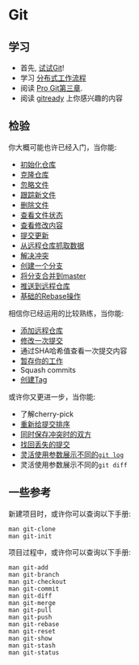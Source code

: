 Git
===

学习
-----------------

* 首先, [试试Git](http://try.github.com)!
* 学习 [分布式工作流程](http://git-scm.com/book/zh/%E5%88%86%E5%B8%83%E5%BC%8F-Git-%E5%88%86%E5%B8%83%E5%BC%8F%E5%B7%A5%E4%BD%9C%E6%B5%81%E7%A8%8B)
* 阅读 [Pro Git第三章](http://git-scm.com/book/zh/Git-%E5%88%86%E6%94%AF).
* 阅读 [gitready](http://gitready.com) 上你感兴趣的内容 

检验
----------

你大概可能也许已经入门，当你能:

* [初始化仓库](http://git-scm.com/book/zh/Git-%E5%9F%BA%E7%A1%80-%E5%8F%96%E5%BE%97%E9%A1%B9%E7%9B%AE%E7%9A%84-Git-%E4%BB%93%E5%BA%93#%E5%9C%A8%E5%B7%A5%E4%BD%9C%E7%9B%AE%E5%BD%95%E4%B8%AD%E5%88%9D%E5%A7%8B%E5%8C%96%E6%96%B0%E4%BB%93%E5%BA%93y)
* [克隆仓库](http://git-scm.com/book/zh/Git-%E5%9F%BA%E7%A1%80-%E5%8F%96%E5%BE%97%E9%A1%B9%E7%9B%AE%E7%9A%84-Git-%E4%BB%93%E5%BA%93#%E4%BB%8E%E7%8E%B0%E6%9C%89%E4%BB%93%E5%BA%93%E5%85%8B%E9%9A%86)
* [忽略文件](http://git-scm.com/book/zh/Git-%E5%9F%BA%E7%A1%80-%E8%AE%B0%E5%BD%95%E6%AF%8F%E6%AC%A1%E6%9B%B4%E6%96%B0%E5%88%B0%E4%BB%93%E5%BA%93#%E5%BF%BD%E7%95%A5%E6%9F%90%E4%BA%9B%E6%96%87%E4%BB%B6)
* [跟踪新文件](http://git-scm.com/book/zh/Git-%E5%9F%BA%E7%A1%80-%E8%AE%B0%E5%BD%95%E6%AF%8F%E6%AC%A1%E6%9B%B4%E6%96%B0%E5%88%B0%E4%BB%93%E5%BA%93#%E8%B7%9F%E8%B8%AA%E6%96%B0%E6%96%87%E4%BB%B6)
* [删除文件](http://git-scm.com/book/zh/Git-%E5%9F%BA%E7%A1%80-%E8%AE%B0%E5%BD%95%E6%AF%8F%E6%AC%A1%E6%9B%B4%E6%96%B0%E5%88%B0%E4%BB%93%E5%BA%93#%E7%A7%BB%E9%99%A4%E6%96%87%E4%BB%B6)
* [查看文件状态](http://git-scm.com/book/zh/Git-%E5%9F%BA%E7%A1%80-%E8%AE%B0%E5%BD%95%E6%AF%8F%E6%AC%A1%E6%9B%B4%E6%96%B0%E5%88%B0%E4%BB%93%E5%BA%93#%E6%A3%80%E6%9F%A5%E5%BD%93%E5%89%8D%E6%96%87%E4%BB%B6%E7%8A%B6%E6%80%81)
* [查看修改内容](http://git-scm.com/book/zh/Git-%E5%9F%BA%E7%A1%80-%E8%AE%B0%E5%BD%95%E6%AF%8F%E6%AC%A1%E6%9B%B4%E6%96%B0%E5%88%B0%E4%BB%93%E5%BA%93#%E6%9F%A5%E7%9C%8B%E5%B7%B2%E6%9A%82%E5%AD%98%E5%92%8C%E6%9C%AA%E6%9A%82%E5%AD%98%E7%9A%84%E6%9B%B4%E6%96%B0)
* [提交更新](http://git-scm.com/book/zh/Git-%E5%9F%BA%E7%A1%80-%E8%AE%B0%E5%BD%95%E6%AF%8F%E6%AC%A1%E6%9B%B4%E6%96%B0%E5%88%B0%E4%BB%93%E5%BA%93#%E6%8F%90%E4%BA%A4%E6%9B%B4%E6%96%B0)
* [从远程仓库抓取数据](http://git-scm.com/book/zh/Git-%E5%9F%BA%E7%A1%80-%E8%BF%9C%E7%A8%8B%E4%BB%93%E5%BA%93%E7%9A%84%E4%BD%BF%E7%94%A8#%E4%BB%8E%E8%BF%9C%E7%A8%8B%E4%BB%93%E5%BA%93%E6%8A%93%E5%8F%96%E6%95%B0%E6%8D%AE)
* [解决冲突](http://git-scm.com/book/zh/Git-%E5%88%86%E6%94%AF-%E5%88%86%E6%94%AF%E7%9A%84%E6%96%B0%E5%BB%BA%E4%B8%8E%E5%90%88%E5%B9%B6#%E9%81%87%E5%88%B0%E5%86%B2%E7%AA%81%E6%97%B6%E7%9A%84%E5%88%86%E6%94%AF%E5%90%88%E5%B9%B6)
* [创建一个分支](http://git-scm.com/book/zh/Git-%E5%88%86%E6%94%AF-%E5%88%86%E6%94%AF%E7%9A%84%E6%96%B0%E5%BB%BA%E4%B8%8E%E5%90%88%E5%B9%B6#%E5%88%86%E6%94%AF%E7%9A%84%E6%96%B0%E5%BB%BA%E4%B8%8E%E5%88%87%E6%8D%A2)
* [将分支合并到master](http://git-scm.com/book/zh/Git-%E5%88%86%E6%94%AF-%E5%88%86%E6%94%AF%E7%9A%84%E6%96%B0%E5%BB%BA%E4%B8%8E%E5%90%88%E5%B9%B6#%E5%88%86%E6%94%AF%E7%9A%84%E5%90%88%E5%B9%B6)
* [推送到远程仓库](http://git-scm.com/book/zh/Git-%E5%9F%BA%E7%A1%80-%E8%BF%9C%E7%A8%8B%E4%BB%93%E5%BA%93%E7%9A%84%E4%BD%BF%E7%94%A8#%E6%8E%A8%E9%80%81%E6%95%B0%E6%8D%AE%E5%88%B0%E8%BF%9C%E7%A8%8B%E4%BB%93%E5%BA%93)
* [基础的Rebase操作](http://git-scm.com/book/zh/Git-%E5%88%86%E6%94%AF-%E5%88%86%E6%94%AF%E7%9A%84%E8%A1%8D%E5%90%88#%E5%9F%BA%E6%9C%AC%E7%9A%84%E8%A1%8D%E5%90%88%E6%93%8D%E4%BD%9C)

相信你已经运用的比较熟练，当你能:

* [添加远程仓库](http://git-scm.com/book/zh/Git-%E5%9F%BA%E7%A1%80-%E8%BF%9C%E7%A8%8B%E4%BB%93%E5%BA%93%E7%9A%84%E4%BD%BF%E7%94%A8#%E6%B7%BB%E5%8A%A0%E8%BF%9C%E7%A8%8B%E4%BB%93%E5%BA%93)
* [修改一次提交](http://git-scm.com/book/zh/Git-%E5%9F%BA%E7%A1%80-%E6%92%A4%E6%B6%88%E6%93%8D%E4%BD%9C#%E4%BF%AE%E6%94%B9%E6%9C%80%E5%90%8E%E4%B8%80%E6%AC%A1%E6%8F%90%E4%BA%A4)
* 通过SHA哈希值查看一次提交内容
* [暂存你的工作](http://git-scm.com/book/zh/Git-%E5%B7%A5%E5%85%B7-%E5%82%A8%E8%97%8F%EF%BC%88Stashing%EF%BC%89#%E5%82%A8%E8%97%8F%E4%BD%A0%E7%9A%84%E5%B7%A5%E4%BD%9C)
* Squash commits
* [创建Tag](http://git-scm.com/book/zh/Git-%E5%9F%BA%E7%A1%80-%E6%89%93%E6%A0%87%E7%AD%BE#%E6%96%B0%E5%BB%BA%E6%A0%87%E7%AD%BE)

或许你又更进一步，当你能:

* 了解cherry-pick
* [重新给提交排序](http://gitready.com/advanced/2009/03/20/reorder-commits-with-rebase.html)
* [同时保存冲突时的双方](http://gitready.com/advanced/2009/02/25/keep-either-file-in-merge-conflicts.html)
* [找回丢失的提交](http://gitready.com/advanced/2009/01/17/restoring-lost-commits.html)
* [灵活使用参数展示不同的`git log`](http://gitready.com/advanced/2009/01/20/bend-logs-to-your-will.html)
* 灵活使用参数展示不同的`git diff`

一些参考
-----------------

新建项目时，或许你可以查询以下手册:

```shell
man git-clone
man git-init
```

项目过程中，或许你可以查询以下手册:

```shell
man git-add
man git-branch
man git-checkout
man git-commit
man git-diff
man git-merge
man git-pull
man git-push
man git-rebase
man git-reset
man git-show
man git-stash
man git-status
```
